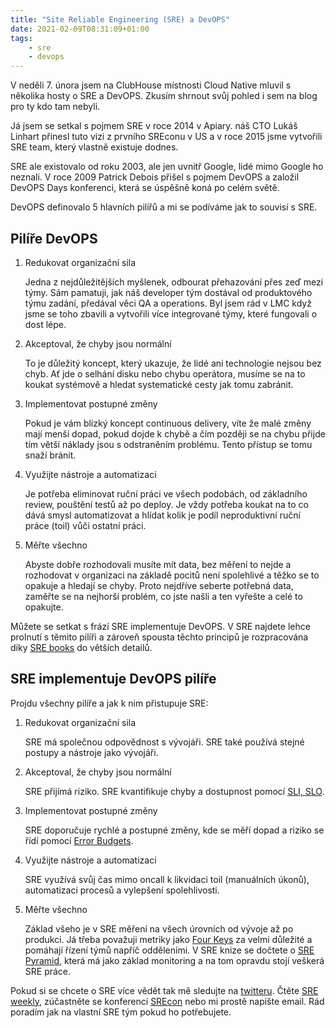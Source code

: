 ```yaml
---
title: "Site Reliable Engineering (SRE) a DevOPS"
date: 2021-02-09T08:31:09+01:00
tags:
    - sre
    - devops
---
```


V neděli 7. února jsem na ClubHouse místnosti Cloud Native mluvil s několika hosty o SRE a DevOPS. Zkusím shrnout svůj pohled i sem na blog pro ty kdo tam nebyli.

Já jsem se setkal s pojmem SRE v roce 2014 v Apiary. náš CTO Lukáš Linhart přinesl tuto vizi z prvního SREconu v US a v roce 2015 jsme vytvořili SRE team, který vlastně existuje dodnes.

SRE ale existovalo od roku 2003, ale jen uvnitř Google, lidé mimo Google ho neznali. V roce 2009 Patrick Debois přišel s pojmem DevOPS a založil DevOPS Days konferenci, která se úspěšně koná po celém světě.

DevOPS definovalo 5 hlavních pilířů a mi se podíváme jak to souvisí s SRE.

## Pilíře DevOPS

1. Redukovat organizační sila

    Jedna z nejdůležitějších myšlenek, odbourat přehazování přes zeď mezi týmy. Sám pamatuji, jak náš developer tým dostával od produktového týmu zadání, předával věci QA a operations. Byl jsem rád v LMC když jsme se toho zbavili a vytvořili více integrované týmy, které fungovali o dost lépe.

2. Akceptoval, že chyby jsou normální

    To je důležitý koncept, který ukazuje, že lidé ani technologie nejsou bez chyb. Ať jde o selhání disku nebo chybu operátora, musíme se na to koukat systémově a hledat systematické cesty jak tomu zabránit.

3. Implementovat postupné změny

    Pokud je vám blízký koncept continuous delivery, víte že malé změny mají menší dopad, pokud dojde k chybě a čím později se na chybu přijde tím větší náklady jsou s odstraněním problému. Tento přístup se tomu snaží bránit.

4. Využijte nástroje a automatizaci

    Je potřeba eliminovat ruční práci ve všech podobách, od základního review, pouštění testů až po deploy. Je vždy potřeba koukat na to co dává smysl automatizovat a hlídat kolik je podíl neproduktivní ruční práce (toil) vůči ostatní práci.

5. Měřte všechno

    Abyste dobře rozhodovali musíte mít data, bez měření to nejde a rozhodovat v organizaci na základě pocitů není spolehlivé a těžko se to opakuje a hledají se chyby. Proto nejdříve seberte potřebná data, zaměřte se na nejhorší problém, co jste našli a ten vyřešte a celé to opakujte.


Můžete se setkat s frází SRE implementuje DevOPS. V SRE najdete lehce prolnutí s těmito pilíři a zároveň spousta těchto principů je rozpracována díky [SRE books](https://sre.google/books/) do větších detailů.


## SRE implementuje DevOPS pilíře

Projdu všechny pilíře a jak k nim přistupuje SRE:

1. Redukovat organizační sila

    SRE má společnou odpovědnost s vývojáři. SRE také používá stejné postupy a nástroje jako vývojáři.

2. Akceptoval, že chyby jsou normální

    SRE přijímá riziko. SRE kvantifikuje chyby a dostupnost pomocí [SLI, SLO](https://cloud.google.com/blog/products/gcp/sre-fundamentals-slis-slas-and-slos).

3. Implementovat postupné změny

    SRE doporučuje rychlé a postupné změny, kde se měří dopad a riziko se řídí pomocí [Error Budgets](https://sre.google/sre-book/embracing-risk/).

4. Využijte nástroje a automatizaci

    SRE využívá svůj čas mimo oncall k likvidaci toil (manuálních úkonů), automatizaci procesů a vylepšení spolehlivosti.

5. Měřte všechno

    Základ všeho je v SRE měření na všech úrovních od vývoje až po produkci. Já třeba považuji metriky jako [Four Keys](https://cloud.google.com/blog/products/devops-sre/using-the-four-keys-to-measure-your-devops-performance) za velmi důležité a pomáhají řízení týmů napříč odděleními. V SRE knize se dočtete o [SRE Pyramid](https://sre.google/sre-book/part-III-practices/), která má jako základ monitoring a na tom opravdu stojí veškerá SRE práce.


Pokud si se chcete o SRE více vědět tak mě sledujte na [twitteru](https://twitter.com/abtris). Čtěte [SRE weekly](https://sreweekly.com/), zúčastněte se konferencí [SREcon](https://www.usenix.org/srecon) nebo mi prostě napište email. Rád poradím jak na vlastní SRE tým pokud ho potřebujete.
